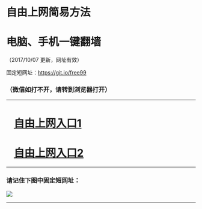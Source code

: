 ﻿# 自由上网简易方法

# 电脑、手机一键翻墙

（2017/10/07 更新，网址有效）

固定短网址：https://git.io/free99

### （微信如打不开，请转到浏览器打开）


***





# &nbsp;&nbsp; <a href="http://ft63811145.fwq-tz-1001.info/fwqtz01.html?t=100700125468 " target="_blank">自由上网入口1</a>
# &nbsp;&nbsp; <a href="http://ft1074720753.fwq-tz-1002.info/fwqtz02.html?t=100700118916 " target="_blank">自由上网入口2</a>
***

### 请记住下图中固定短网址：

<img src="https://s3-us-west-2.amazonaws.com/fwq-1001/yjfq-20170905okok.png" /> 


***

